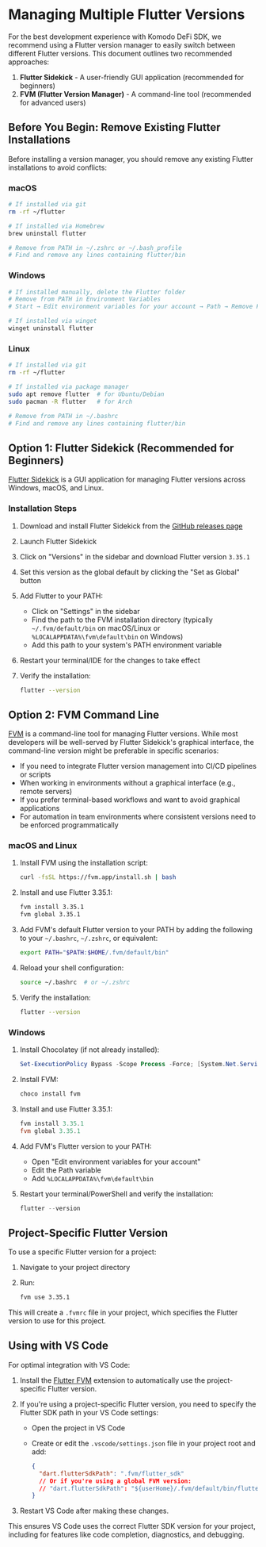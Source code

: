 # Managing Multiple Flutter Versions

For the best development experience with Komodo DeFi SDK, we recommend using a Flutter version manager to easily switch between different Flutter versions. This document outlines two recommended approaches:

1. **Flutter Sidekick** - A user-friendly GUI application (recommended for beginners)
2. **FVM (Flutter Version Manager)** - A command-line tool (recommended for advanced users)

## Before You Begin: Remove Existing Flutter Installations

Before installing a version manager, you should remove any existing Flutter installations to avoid conflicts:

### macOS

```bash
# If installed via git
rm -rf ~/flutter

# If installed via Homebrew
brew uninstall flutter

# Remove from PATH in ~/.zshrc or ~/.bash_profile
# Find and remove any lines containing flutter/bin
```

### Windows

```powershell
# If installed manually, delete the Flutter folder
# Remove from PATH in Environment Variables
# Start → Edit environment variables for your account → Path → Remove Flutter entry

# If installed via winget
winget uninstall flutter
```

### Linux

```bash
# If installed via git
rm -rf ~/flutter

# If installed via package manager
sudo apt remove flutter  # for Ubuntu/Debian
sudo pacman -R flutter   # for Arch

# Remove from PATH in ~/.bashrc
# Find and remove any lines containing flutter/bin
```

## Option 1: Flutter Sidekick (Recommended for Beginners)

[Flutter Sidekick](https://github.com/leoafarias/sidekick) is a GUI application for managing Flutter versions across Windows, macOS, and Linux.

### Installation Steps

1. Download and install Flutter Sidekick from the [GitHub releases page](https://github.com/leoafarias/sidekick/releases)

2. Launch Flutter Sidekick

3. Click on "Versions" in the sidebar and download Flutter version `3.35.1`

4. Set this version as the global default by clicking the "Set as Global" button

5. Add Flutter to your PATH:

   - Click on "Settings" in the sidebar
   - Find the path to the FVM installation directory (typically `~/.fvm/default/bin` on macOS/Linux or `%LOCALAPPDATA%\fvm\default\bin` on Windows)
   - Add this path to your system's PATH environment variable

6. Restart your terminal/IDE for the changes to take effect

7. Verify the installation:

   ```bash
   flutter --version
   ```

## Option 2: FVM Command Line

[FVM](https://fvm.app) is a command-line tool for managing Flutter versions. While most developers will be well-served by Flutter Sidekick's graphical interface, the command-line version might be preferable in specific scenarios:

- If you need to integrate Flutter version management into CI/CD pipelines or scripts
- When working in environments without a graphical interface (e.g., remote servers)
- If you prefer terminal-based workflows and want to avoid graphical applications
- For automation in team environments where consistent versions need to be enforced programmatically

### macOS and Linux

1. Install FVM using the installation script:

   ```bash
   curl -fsSL https://fvm.app/install.sh | bash
   ```

2. Install and use Flutter 3.35.1:

   ```bash
   fvm install 3.35.1
   fvm global 3.35.1
   ```

3. Add FVM's default Flutter version to your PATH by adding the following to your `~/.bashrc`, `~/.zshrc`, or equivalent:

   ```bash
   export PATH="$PATH:$HOME/.fvm/default/bin"
   ```

4. Reload your shell configuration:

   ```bash
   source ~/.bashrc  # or ~/.zshrc
   ```

5. Verify the installation:

   ```bash
   flutter --version
   ```

### Windows

1. Install Chocolatey (if not already installed):

   ```powershell
   Set-ExecutionPolicy Bypass -Scope Process -Force; [System.Net.ServicePointManager]::SecurityProtocol = [System.Net.ServicePointManager]::SecurityProtocol -bor 3072; iex ((New-Object System.Net.WebClient).DownloadString('https://community.chocolatey.org/install.ps1'))
   ```

2. Install FVM:

   ```powershell
   choco install fvm
   ```

3. Install and use Flutter 3.35.1:

   ```powershell
   fvm install 3.35.1
   fvm global 3.35.1
   ```

4. Add FVM's Flutter version to your PATH:

   - Open "Edit environment variables for your account"
   - Edit the Path variable
   - Add `%LOCALAPPDATA%\fvm\default\bin`

5. Restart your terminal/PowerShell and verify the installation:

   ```powershell
   flutter --version
   ```

## Project-Specific Flutter Version

To use a specific Flutter version for a project:

1. Navigate to your project directory
2. Run:

   ```bash
   fvm use 3.35.1
   ```

This will create a `.fvmrc` file in your project, which specifies the Flutter version to use for this project.

## Using with VS Code

For optimal integration with VS Code:

1. Install the [Flutter FVM](https://marketplace.visualstudio.com/items?itemName=leoafarias.fvm) extension to automatically use the project-specific Flutter version.

2. If you're using a project-specific Flutter version, you need to specify the Flutter SDK path in your VS Code settings:

   - Open the project in VS Code
   - Create or edit the `.vscode/settings.json` file in your project root and add:

     ```json
     {
       "dart.flutterSdkPath": ".fvm/flutter_sdk"
       // Or if you're using a global FVM version:
       // "dart.flutterSdkPath": "${userHome}/.fvm/default/bin/flutter"
     }
     ```

3. Restart VS Code after making these changes.

This ensures VS Code uses the correct Flutter SDK version for your project, including for features like code completion, diagnostics, and debugging.
